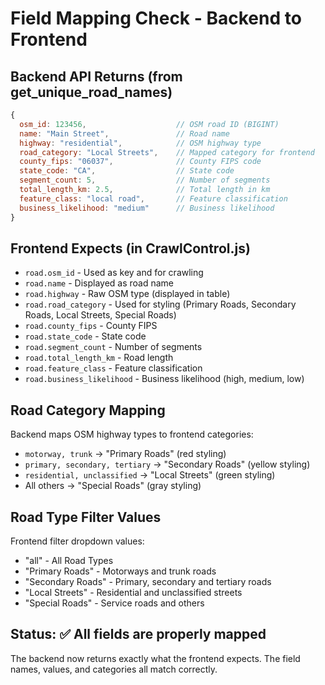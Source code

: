 # Field Mapping Check - Backend to Frontend

## Backend API Returns (from get_unique_road_names)
```javascript
{
  osm_id: 123456,                    // OSM road ID (BIGINT)
  name: "Main Street",               // Road name
  highway: "residential",            // OSM highway type
  road_category: "Local Streets",    // Mapped category for frontend
  county_fips: "06037",              // County FIPS code
  state_code: "CA",                  // State code
  segment_count: 5,                  // Number of segments
  total_length_km: 2.5,              // Total length in km
  feature_class: "local road",       // Feature classification
  business_likelihood: "medium"      // Business likelihood
}
```

## Frontend Expects (in CrawlControl.js)
- `road.osm_id` - Used as key and for crawling
- `road.name` - Displayed as road name
- `road.highway` - Raw OSM type (displayed in table)
- `road.road_category` - Used for styling (Primary Roads, Secondary Roads, Local Streets, Special Roads)
- `road.county_fips` - County FIPS
- `road.state_code` - State code
- `road.segment_count` - Number of segments
- `road.total_length_km` - Road length
- `road.feature_class` - Feature classification
- `road.business_likelihood` - Business likelihood (high, medium, low)

## Road Category Mapping
Backend maps OSM highway types to frontend categories:
- `motorway, trunk` → "Primary Roads" (red styling)
- `primary, secondary, tertiary` → "Secondary Roads" (yellow styling)
- `residential, unclassified` → "Local Streets" (green styling)
- All others → "Special Roads" (gray styling)

## Road Type Filter Values
Frontend filter dropdown values:
- "all" - All Road Types
- "Primary Roads" - Motorways and trunk roads
- "Secondary Roads" - Primary, secondary and tertiary roads
- "Local Streets" - Residential and unclassified streets
- "Special Roads" - Service roads and others

## Status: ✅ All fields are properly mapped

The backend now returns exactly what the frontend expects. The field names, values, and categories all match correctly.